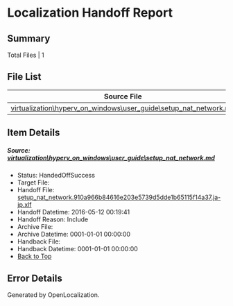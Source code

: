 # <a name='report-top'></a> Localization Handoff Report

## Summary
 Total Files | 1

## File List
 Source File | Status | Details 
 ----------- | ------ | ------- 
 [virtualization\hyperv_on_windows\user_guide\setup_nat_network.md](https://github.com/Microsoft/Virtualization-Documentation-Private/blob/8a061a13955cc812aee9ac6694af735a81603701/virtualization/hyperv_on_windows/user_guide/setup_nat_network.md) | HandedOffSuccess | [Details](#2caef4c75662f30a9fb5e4f841df5c616af671af204)

## Item Details
##### <a name='2caef4c75662f30a9fb5e4f841df5c616af671af204'></a> Source: [virtualization\hyperv_on_windows\user_guide\setup_nat_network.md](https://github.com/Microsoft/Virtualization-Documentation-Private/blob/8a061a13955cc812aee9ac6694af735a81603701/virtualization/hyperv_on_windows/user_guide/setup_nat_network.md)
* Status: HandedOffSuccess
* Target File: 
* Handoff File: [setup_nat_network.910a966b84616e203e5739d5dde1b65115f14a37.ja-jp.xlf](https://github.com/Microsoft/Virtualization-Documentation-Private.handoff/blob/27d54897e5e95fc6f519e413a92a38cf11dad441/ol-handoff/Microsoft/Virtualization-Documentation-Private.ja-jp/live/setup_nat_network.910a966b84616e203e5739d5dde1b65115f14a37.ja-jp.xlf)
* Handoff Datetime: 2016-05-12 00:19:41
* Handoff Reason: Include
* Archive File: 
* Archive Datetime: 0001-01-01 00:00:00
* Handback File: 
* Handback Datetime: 0001-01-01 00:00:00
* [Back to Top](#report-top)


## Error Details

Generated by OpenLocalization.

